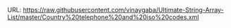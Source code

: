 URL: https://raw.githubusercontent.com/vinaygaba/Ultimate-String-Array-List/master/Country%20telephone%20and%20iso%20codes.xml
